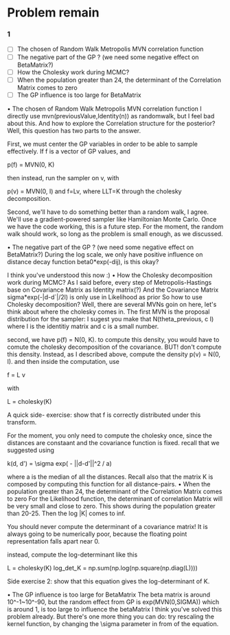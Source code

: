 # Problem remain
### 1
- [ ] The chosen of Random Walk Metropolis MVN correlation function
- [ ] The negative part of the GP ? (we need some negative effect on BetaMatrix?)
- [ ] How the Cholesky work during MCMC?
- [ ] When the population greater than 24, the determinant of the Correlation Matrix comes to zero
- [ ] The GP influence is too large for BetaMatrix

• The chosen of Random Walk Metropolis MVN correlation function
I directly use mvn(previousValue,Identity(n)) as randomwalk, but I feel bad about this.
And how to explore the Correlation structure for the posterior?
Well, this question has two parts to the answer. 

First, we must center the GP variables in order to be able to sample effectively. If f is a vector of GP values, and 

p(f) = MVN(0, K)

then instead, run the sampler on v, with 

p(v) = MVN(0, I)
and f=Lv, where LLT=K through the cholesky decomposition.

Second, we'll have to do something better than a random walk, I agree. We'll use a gradient-powered sampler like Hamiltonian Monte Carlo. Once we have the code working, this is a future step. For the moment, the random walk should work, so long as the problem is small enough, as we discussed. 
 
•  The negative part of the GP ? (we need some negative effect on BetaMatrix?)
During the log scale, we only have positive influence on distance decay function beta0*exp(-dij), is this okay?

I think you've understood this now :) 
•  How the Cholesky decomposition work during MCMC?
As I said before, every step of Metropolis-Hastings base on Covariance Matrix as Identity matrix(?)
And the Covariance Matrix sigma*exp(-|d-d`|/2l) is only use in Likelihood as prior
So how to use Cholesky decomposition?
Well, there are several MVNs goin on here, let's think about where the cholesky comes in. The first MVN is the proposal distribution for the sampler: I sugest you make that
N(theta_previous, c I)
 where I is the identitiy matrix and c is a small number.

second, we have 
p(f) = N(0, K). to compute this density, you would have to comute the cholesky decomposition of the covariance. BUT! don't compute this density. Instead, as I described above, compute the density
p(v) = N(0, I). and then inside the computation, use

f = L v

with

L = cholesky(K)

A quick side- exercise: show that f is correctly distributed under this transform.

For the moment, you only need to compute the cholesky once, since the distances are constaant and the covariance function is fixed. recall that we suggested using

k(d, d') = \sigma exp( - ||d-d'||^2 / a)

where a is the median of all the distances. Recall also that the matrix K is composed by computing this function for all distance-pairs. 
•  When the population greater than 24, the determinant of the Correlation Matrix comes to zero
For the Likelihood function, the determinant of correlation Matrix will be very small and close to zero. This shows during the population greater than 20-25. Then the log |K| comes to inf.

You should never compute the determinant of a covariance matrix! It is always going to be numerically poor, because the floating point representation falls apart near 0. 

instead, compute the log-determinant like this

L = cholesky(K)
log_det_K = np.sum(np.log(np.square(np.diag(L))))

Side exercise 2: show that this equation gives the log-determinant of K. 


•  The GP influence is too large for BetaMatrix
The beta matrix is around 10^-1~10^-90, but the random effect from GP is exp(MVN(0,SIGMA)) which is around 1, is too large to influence the betaMatrix
I think you've solved this problem already. But there's one more thing you can do: try rescaling the kernel function, by changing the \sigma parameter in from of the equation. 
